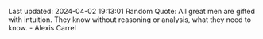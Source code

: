 Last updated: 2024-04-02 19:13:01
Random Quote: All great men are gifted with intuition. They know without reasoning or analysis, what they need to know. - Alexis Carrel